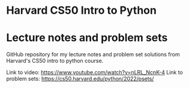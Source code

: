 # Harvard CS50 Intro to Python 
# Lecture notes and problem sets 

GitHub repository for my lecture notes and problem set solutions from Harvard's CS50 intro to python course. 

Link to video: https://www.youtube.com/watch?v=nLRL_NcnK-4
Link to problem sets: https://cs50.harvard.edu/python/2022/psets/
